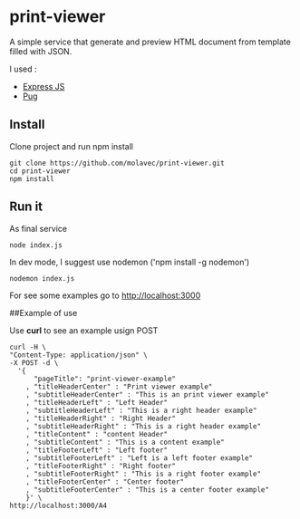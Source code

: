 # print-viewer

A simple service that generate and preview HTML document from template filled
with JSON.

I used  :

 * [Express JS](https://github.com/pugjs/pug)
 * [Pug](http://expressjs.com/)

## Install
Clone project and run npm install

    git clone https://github.com/molavec/print-viewer.git
    cd print-viewer
    npm install

## Run it

As final service

    node index.js


In dev mode, I suggest use nodemon ('npm install -g nodemon')

    nodemon index.js

For see some examples go to [http://localhost:3000](http://localhost:3000)



##Example of use

Use **curl** to see an example usign POST

    curl -H \
    "Content-Type: application/json" \
    -X POST -d \
      '{
          "pageTitle": "print-viewer-example"
        , "titleHeaderCenter" : "Print viewer example"
        , "subtitleHeaderCenter" : "This is an print viewer example"
        , "titleHeaderLeft" : "Left Header"
        , "subtitleHeaderLeft" : "This is a right header example"
        , "titleHeaderRight" : "Right Header"
        , "subtitleHeaderRight" : "This is a right header example"
        , "titleContent" : "content Header"
        , "subtitleContent" : "This is a content example"
        , "titleFooterLeft" : "Left footer"
        , "subtitleFooterLeft" : "Left is a left footer example"
        , "titleFooterRight" : "Right footer"
        , "subtitleFooterRight" : "This is a right footer example"
        , "titleFooterCenter" : "Center footer"
        , "subtitleFooterCenter" : "This is a center footer example"
        }' \
    http://localhost:3000/A4


